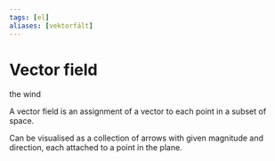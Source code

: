 ```yaml
---
tags: [el]
aliases: [vektorfält]
---
```

# Vector field

the wind

A vector field is an assignment of a vector to each point in a subset of space.

Can be visualised as a collection of arrows with given magnitude and direction, each attached to a point in the plane. 